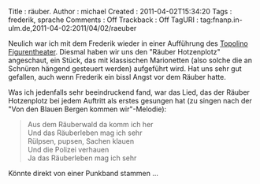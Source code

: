 Title     : räuber.
Author    : michael
Created   : 2011-04-02T15:34:20
Tags      : frederik, sprache
Comments  : Off
Trackback : Off
TagURI    : tag:fnanp.in-ulm.de,2011-04-02:2011/04/02/raeuber

Neulich war ich mit dem Frederik wieder in einer Aufführung des [Topolino
Figurentheater](http://www.topolino-figurentheater.de/). Diesmal haben wir uns
den "Räuber Hotzenplotz" angeschaut, ein Stück, das mit klassischen
Marionetten (also solche die an Schnüren hängend gesteuert werden) aufgeführt
wird. Hat uns sehr gut gefallen, auch wenn Frederik ein bissl Angst vor dem
Räuber hatte.

Was ich jedenfalls sehr beeindruckend fand, war das Lied, das der Räuber
Hotzenplotz bei jedem Auftritt als erstes gesungen hat (zu singen nach der
"Von den Blauen Bergen kommen wir"-Melodie):

> Aus dem Räuberwald da komm ich her  
> Und das Räuberleben mag ich sehr  
> Rülpsen, pupsen, Sachen klauen  
> Und die Polizei verhauen  
> Ja das Räuberleben mag ich sehr

Könnte direkt von einer Punkband stammen ...
